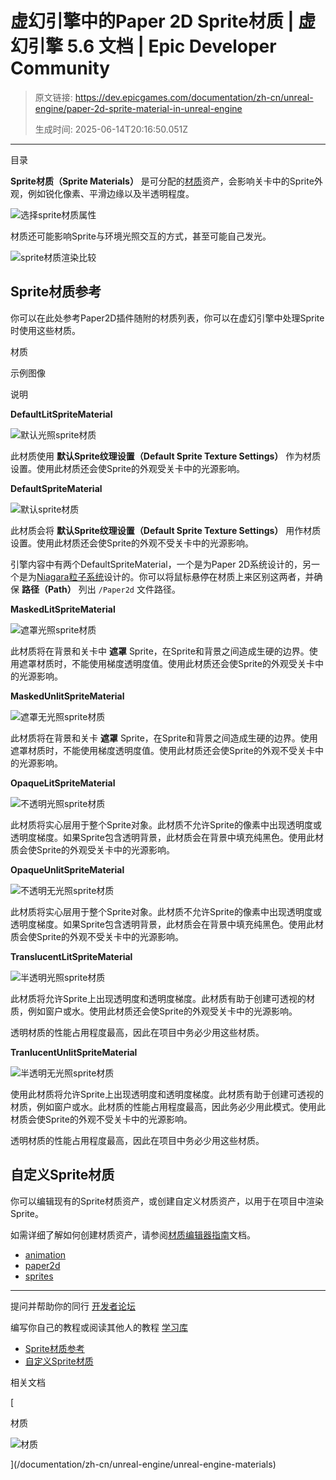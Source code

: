 # 虚幻引擎中的Paper 2D Sprite材质 | 虚幻引擎 5.6 文档 | Epic Developer Community

> 原文链接: https://dev.epicgames.com/documentation/zh-cn/unreal-engine/paper-2d-sprite-material-in-unreal-engine
> 
> 生成时间: 2025-06-14T20:16:50.051Z

---

目录

**Sprite材质（Sprite Materials）** 是可分配的[材质](/documentation/zh-cn/unreal-engine/unreal-engine-materials)资产，会影响关卡中的Sprite外观，例如锐化像素、平滑边缘以及半透明程度。

![选择sprite材质属性](https://d1iv7db44yhgxn.cloudfront.net/documentation/images/6b1bd66f-8244-42d3-b3cd-c8c684193e72/material.png)

材质还可能影响Sprite与环境光照交互的方式，甚至可能自己发光。

![sprite材质渲染比较](https://d1iv7db44yhgxn.cloudfront.net/documentation/images/e723cd00-eb91-4874-b450-863d1b24b52d/emit.png)

## Sprite材质参考

你可以在此处参考Paper2D插件随附的材质列表，你可以在虚幻引擎中处理Sprite时使用这些材质。

材质

示例图像

说明

**DefaultLitSpriteMaterial**

![默认光照sprite材质](https://d1iv7db44yhgxn.cloudfront.net/documentation/images/86ec981b-2b1d-4dda-ad72-a83e01b98c3c/defaultlit.png)

此材质使用 **默认Sprite纹理设置（Default Sprite Texture Settings）** 作为材质设置。使用此材质还会使Sprite的外观受关卡中的光源影响。

**DefaultSpriteMaterial**

![默认sprite材质](https://d1iv7db44yhgxn.cloudfront.net/documentation/images/307c82ae-5e19-4079-9354-3e8e76394142/defaultsprite.png)

此材质会将 **默认Sprite纹理设置（Default Sprite Texture Settings）** 用作材质设置。使用此材质还会使Sprite的外观不受关卡中的光源影响。

引擎内容中有两个DefaultSpriteMaterial，一个是为Paper 2D系统设计的，另一个是为[Niagara粒子系统](/documentation/zh-cn/unreal-engine/creating-visual-effects-in-niagara-for-unreal-engine)设计的。你可以将鼠标悬停在材质上来区别这两者，并确保 **路径（Path）** 列出 `/Paper2d` 文件路径。

**MaskedLitSpriteMaterial**

![遮罩光照sprite材质](https://d1iv7db44yhgxn.cloudfront.net/documentation/images/db08992e-f64a-4ac6-9990-744c9f0efc46/maskedlit.png)

此材质将在背景和关卡中 **遮罩** Sprite，在Sprite和背景之间造成生硬的边界。使用遮罩材质时，不能使用梯度透明度值。使用此材质还会使Sprite的外观受关卡中的光源影响。

**MaskedUnlitSpriteMaterial**

![遮罩无光照sprite材质](https://d1iv7db44yhgxn.cloudfront.net/documentation/images/e5ac44b5-8d4c-4173-a7f8-12bce67cf4fb/maskedunlit.png)

此材质将在背景和关卡 **遮罩** Sprite，在Sprite和背景之间造成生硬的边界。使用遮罩材质时，不能使用梯度透明度值。使用此材质还会使Sprite的外观不受关卡中的光源影响。

**OpaqueLitSpriteMaterial**

![不透明光照sprite材质](https://d1iv7db44yhgxn.cloudfront.net/documentation/images/2918d7f0-49a7-442c-9714-ab1e41228f3f/opaquelit.png)

此材质将实心层用于整个Sprite对象。此材质不允许Sprite的像素中出现透明度或透明度梯度。如果Sprite包含透明背景，此材质会在背景中填充纯黑色。使用此材质会使Sprite的外观受关卡中的光源影响。

**OpaqueUnlitSpriteMaterial**

![不透明无光照sprite材质](https://d1iv7db44yhgxn.cloudfront.net/documentation/images/56c54fac-4bf5-4938-b0a5-1b3884662971/opaqueunlit.png)

此材质将实心层用于整个Sprite对象。此材质不允许Sprite的像素中出现透明度或透明度梯度。如果Sprite包含透明背景，此材质会在背景中填充纯黑色。使用此材质会使Sprite的外观不受关卡中的光源影响。

**TranslucentLitSpriteMaterial**

![半透明光照sprite材质](https://d1iv7db44yhgxn.cloudfront.net/documentation/images/520e2648-950d-487c-96e3-bd50ce5b2548/translucentlit.png)

此材质将允许Sprite上出现透明度和透明度梯度。此材质有助于创建可透视的材质，例如窗户或水。使用此材质还会使Sprite的外观受关卡中的光源影响。

透明材质的性能占用程度最高，因此在项目中务必少用这些材质。

**TranlucentUnlitSpriteMaterial**

![半透明无光照sprite材质](https://d1iv7db44yhgxn.cloudfront.net/documentation/images/16ab02f0-10a2-4724-bdca-af4efe72c1eb/translucentunlit.png)

使用此材质将允许Sprite上出现透明度和透明度梯度。此材质有助于创建可透视的材质，例如窗户或水。此材质的性能占用程度最高，因此务必少用此模式。使用此材质会使Sprite的外观不受关卡中的光源影响。

透明材质的性能占用程度最高，因此在项目中务必少用这些材质。

## 自定义Sprite材质

你可以编辑现有的Sprite材质资产，或创建自定义材质资产，以用于在项目中渲染Sprite。

如需详细了解如何创建材质资产，请参阅[材质编辑器指南](/documentation/zh-cn/unreal-engine/unreal-engine-material-editor-user-guide)文档。

-   [animation](https://dev.epicgames.com/community/search?query=animation)
-   [paper2d](https://dev.epicgames.com/community/search?query=paper2d)
-   [sprites](https://dev.epicgames.com/community/search?query=sprites)

* * *

提问并帮助你的同行 [开发者论坛](https://forums.unrealengine.com/categories?tag=unreal-engine)

编写你自己的教程或阅读其他人的教程 [学习库](https://dev.epicgames.com/community/unreal-engine/learning)

-   [Sprite材质参考](/documentation/zh-cn/unreal-engine/paper-2d-sprite-material-in-unreal-engine#sprite%E6%9D%90%E8%B4%A8%E5%8F%82%E8%80%83)
-   [自定义Sprite材质](/documentation/zh-cn/unreal-engine/paper-2d-sprite-material-in-unreal-engine#%E8%87%AA%E5%AE%9A%E4%B9%89sprite%E6%9D%90%E8%B4%A8)

相关文档

[

材质

![材质](https://dev.epicgames.com/community/api/documentation/image/cdeef2f5-00ad-4403-bbd3-ee8f0b14330e?resizing_type=fit&width=160&height=92)

](/documentation/zh-cn/unreal-engine/unreal-engine-materials)